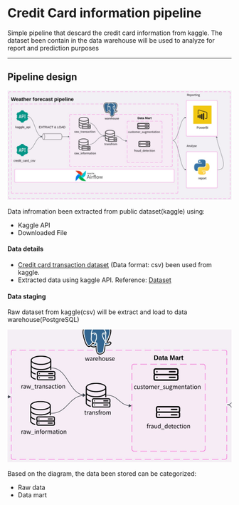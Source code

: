 # Credit Card information pipeline

Simple pipeline that descard the credit card information from kaggle. The dataset been contain in the data warehouse will be used to analyze for report and prediction purposes

---

## Pipeline design 

![Pipeline diagram](docs/img/pipeline_diagram.jpg)


Data infromation been extracted from public dataset(kaggle) using:
- Kaggle API
- Downloaded File

#### Data details

- [Credit card transaction dataset](https://www.kaggle.com/datasets/priyamchoksi/credit-card-transactions-dataset) (Data format: csv) been used from kaggle.
- Extracted data using kaggle API. Reference: [Dataset](https://www.kaggle.com/datasets/sakshigoyal7/credit-card-customers)




#### Data staging
Raw dataset from kaggle(csv) will be extract and load to data warehouse(PostgreSQL)

![Data Staging diagram](docs/img/data_detail.jpg)

Based on the diagram, the data been stored can be categorized:

- Raw data
- Data mart


